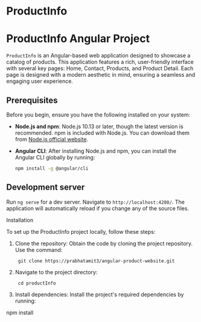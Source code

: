 # ProductInfo

# ProductInfo Angular Project  
  
`ProductInfo` is an Angular-based web application designed to showcase a catalog of products. This application features a rich, user-friendly interface with several key pages: Home, Contact, Products, and Product Detail. Each page is designed with a modern aesthetic in mind, ensuring a seamless and engaging user experience.  
  
## Prerequisites  
  
Before you begin, ensure you have the following installed on your system:  
  
- **Node.js and npm**: Node.js 10.13 or later, though the latest version is recommended. npm is included with Node.js. You can download them from [Node.js official website](https://nodejs.org/).  
  
- **Angular CLI**: After installing Node.js and npm, you can install the Angular CLI globally by running:  
  ```bash  
  npm install -g @angular/cli  

## Development server

Run `ng serve` for a dev server. Navigate to `http://localhost:4200/`. The application will automatically reload if you change any of the source files.

Installation
 
To set up the ProductInfo project locally, follow these steps:
1. Clone the repository: Obtain the code by cloning the project repository. Use the command:

        git clone https://prabhatamit3/angular-product-website.git 

2. Navigate to the project directory:

        cd productInfo  
 
3. Install dependencies: Install the project's required dependencies by running:


npm install  
 